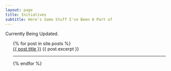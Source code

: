```yaml
---
layout: page
title: Initiatives
subtitle: Here's Some Stuff I've Been A Part of
---
```

Currently Being Updated.
<ul>
  {% for post in site.posts %}
    <div>
      <a href="{{ post.url }}">{{ post.title }}</a>
      {{ post.excerpt }}
    <hr>
    </div>
  {% endfor %}
</ul>
